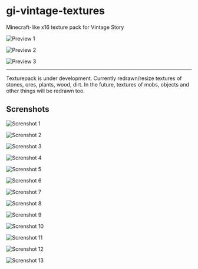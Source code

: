 # gi-vintage-textures
Minecraft-like x16 texture pack for Vintage Story

![Preview 1](/.images/preview1.png)

![Preview 2](/.images/preview2.png)

![Preview 3](/.images/preview3.png)

---

Texturepack is under development. Currently redrawn/resize textures of stones, ores, plants, wood, dirt. In the future, textures of mobs, objects and other things will be redrawn too.

## Screnshots

![Screnshot 1](/.images/image(1).png)

![Screnshot 2](/.images/image(2).png)

![Screnshot 3](/.images/image(3).png)

![Screnshot 4](/.images/image(4).png)

![Screnshot 5](/.images/image(5).png)

![Screnshot 6](/.images/image(6).png)

![Screnshot 7](/.images/image(7).png)

![Screnshot 8](/.images/image(8).png)

![Screnshot 9](/.images/image(9).png)

![Screnshot 10](/.images/image(10).png)

![Screnshot 11](/.images/image(11).png)

![Screnshot 12](/.images/image(12).png)

![Screnshot 13](/.images/image(13).png)
